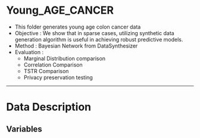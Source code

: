 # Young_AGE_CANCER
- This folder generates young age colon cancer data
- Objective : We show that in sparse cases, utilizing synthetic data generation algorithm is useful in achieving robust predictive models. 
- Method : Bayesian Network from DataSynthesizer
- Evaluation : 
    - Marginal Distribution comparison
    - Correlation Comparison
    - TSTR Comparison
    - Privacy preservation testing
---
# Data Description
## Variables
